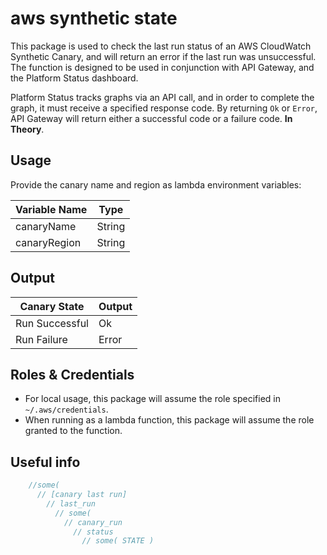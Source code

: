 # aws synthetic state

This package is used to check the last run status of an AWS CloudWatch Synthetic Canary, and will return an error if the last run was unsuccessful. The function is designed to be used in conjunction with API Gateway, and the Platform Status dashboard.

Platform Status tracks graphs via an API call, and in order to complete the graph, it must receive a specified response code. By returning `Ok` or `Error`, API Gateway will return either a successful code or a failure code.
__In Theory__.

## Usage

Provide the canary name and region as lambda environment variables:

| Variable Name | Type   |
|---------------|--------|
| canaryName    | String |
| canaryRegion  | String |  

## Output

| Canary State   | Output |
|----------------|--------|
| Run Successful | Ok     |
| Run Failure    | Error  |

## Roles & Credentials

- For local usage, this package will assume the role specified in `~/.aws/credentials`.
- When running as a lambda function, this package will assume the role granted to the function.

## Useful info

```rust
    //some(
      // [canary last run]
        // last_run
          // some(
            // canary_run
              // status
                // some( STATE )
```
